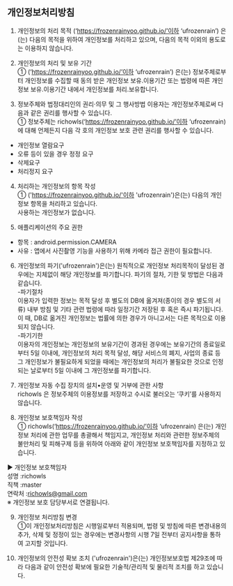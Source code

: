 ## 개인정보처리방침

1. 개인정보의 처리 목적 (‘https://frozenrainyoo.github.io/’이하 ‘ufrozenrain’) 은(는) 다음의 목적을 위하여 개인정보를 처리하고 있으며, 다음의 목적 이외의 용도로는 이용하지 않습니다.  

2. 개인정보의 처리 및 보유 기간  
① (‘https://frozenrainyoo.github.io/’이하 ‘ufrozenrain’) 은(는) 정보주체로부터 개인정보를 수집할 때 동의 받은 개인정보 보유․이용기간 또는 법령에 따른 개인정보 보유․이용기간 내에서 개인정보를 처리․보유합니다.  

3. 정보주체와 법정대리인의 권리·의무 및 그 행사방법 이용자는 개인정보주체로써 다음과 같은 권리를 행사할 수 있습니다.  
① 정보주체는 richowls(‘https://frozenrainyoo.github.io/’이하 ‘ufrozenrain) 에 대해 언제든지 다음 각 호의 개인정보 보호 관련 권리를 행사할 수 있습니다.  
 - 개인정보 열람요구  
 - 오류 등이 있을 경우 정정 요구  
 - 삭제요구  
 - 처리정지 요구  

4. 처리하는 개인정보의 항목 작성  
① ('https://frozenrainyoo.github.io/'이하 'ufrozenrain')은(는) 다음의 개인정보 항목을 처리하고 있습니다.  
사용하는 개인정보가 없습니다.  


5. 애플리케이션의 주요 권한  
 - 항목 : android.permission.CAMERA  
 - 사유 : 앱에서 사진촬영 기능을 사용하기 위해 카메라 접근 권한이 필요합니다.  

6. 개인정보의 파기('ufrozenrain')은(는) 원칙적으로 개인정보 처리목적이 달성된 경우에는 지체없이 해당 개인정보를 파기합니다. 파기의 절차, 기한 및 방법은 다음과 같습니다.  
-파기절차  
이용자가 입력한 정보는 목적 달성 후 별도의 DB에 옮겨져(종이의 경우 별도의 서류) 내부 방침 및 기타 관련 법령에 따라 일정기간 저장된 후 혹은 즉시 파기됩니다. 이 때, DB로 옮겨진 개인정보는 법률에 의한 경우가 아니고서는 다른 목적으로 이용되지 않습니다.  
-파기기한  
이용자의 개인정보는 개인정보의 보유기간이 경과된 경우에는 보유기간의 종료일로부터 5일 이내에, 개인정보의 처리 목적 달성, 해당 서비스의 폐지, 사업의 종료 등 그 개인정보가 불필요하게 되었을 때에는 개인정보의 처리가 불필요한 것으로 인정되는 날로부터 5일 이내에 그 개인정보를 파기합니다.  

7. 개인정보 자동 수집 장치의 설치•운영 및 거부에 관한 사항  
richowls 은 정보주체의 이용정보를 저장하고 수시로 불러오는 ‘쿠키’를 사용하지 않습니다.  


8. 개인정보 보호책임자 작성  
① richowls(‘https://frozenrainyoo.github.io/’이하 ‘ufrozenrain) 은(는) 개인정보 처리에 관한 업무를 총괄해서 책임지고, 개인정보 처리와 관련한 정보주체의 불만처리 및 피해구제 등을 위하여 아래와 같이 개인정보 보호책임자를 지정하고 있습니다.  

▶ 개인정보 보호책임자  
성명 :richowls  
직책 :master  
연락처 :richowls@gmail.com  
※ 개인정보 보호 담당부서로 연결됩니다.  

9. 개인정보 처리방침 변경  
①이 개인정보처리방침은 시행일로부터 적용되며, 법령 및 방침에 따른 변경내용의 추가, 삭제 및 정정이 있는 경우에는 변경사항의 시행 7일 전부터 공지사항을 통하여 고지할 것입니다.  

10. 개인정보의 안전성 확보 조치 ('ufrozenrain')은(는) 개인정보보호법 제29조에 따라 다음과 같이 안전성 확보에 필요한 기술적/관리적 및 물리적 조치를 하고 있습니다.  
